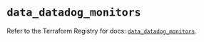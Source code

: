 # `data_datadog_monitors`

Refer to the Terraform Registry for docs: [`data_datadog_monitors`](https://registry.terraform.io/providers/datadog/datadog/3.65.0/docs/data-sources/monitors).
